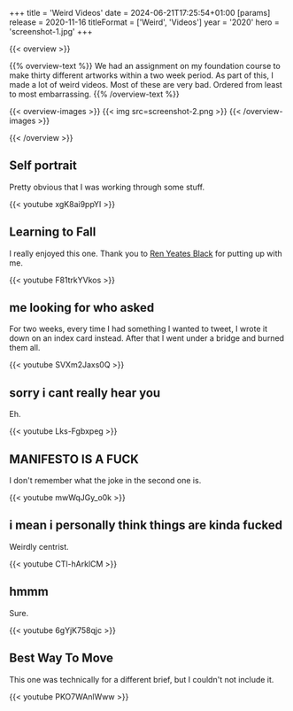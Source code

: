 +++
title = 'Weird Videos'
date = 2024-06-21T17:25:54+01:00
[params]
    release = 2020-11-16
    titleFormat = ['Weird', 'Videos']
    year = '2020'
    hero = 'screenshot-1.jpg'
+++

{{< overview >}}

{{% overview-text %}}
We had an assignment on my foundation course to make thirty different artworks within a two week period. As part of this, I made a lot of weird videos. Most of these are very bad. Ordered from least to most embarrassing.
{{% /overview-text %}}

{{< overview-images >}}
{{< img src=screenshot-2.png >}}
{{< /overview-images >}}

{{< /overview >}}

## Self portrait

Pretty obvious that I was working through some stuff.

{{< youtube xgK8ai9ppYI >}}

## Learning to Fall

I really enjoyed this one. Thank you to [Ren Yeates Black](https://www.instagram.com/ren.yeates.black/) for putting up with me.

{{< youtube F81trkYVkos >}}

## me looking for who asked

For two weeks, every time I had something I wanted to tweet, I wrote it down on an index card instead. After that I went under a bridge and burned them all.

{{< youtube SVXm2Jaxs0Q >}}

## sorry i cant really hear you

Eh.

{{< youtube Lks-Fgbxpeg >}}

## MANIFESTO IS A FUCK

I don't remember what the joke in the second one is.

{{< youtube mwWqJGy_o0k >}}

## i mean i personally think things are kinda fucked

Weirdly centrist.

{{< youtube CTl-hArklCM >}}

## hmmm

Sure.

{{< youtube 6gYjK758qjc >}}

## Best Way To Move

This one was technically for a different brief, but I couldn't not include it.

{{< youtube PKO7WAnlWww >}}
